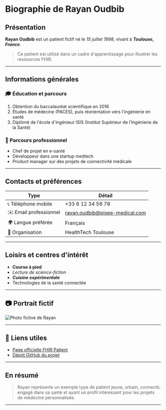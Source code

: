# Biographie de Rayan Oudbib

## Présentation

**Rayan Oudbib** est un patient fictif né le *15 juillet 1998*, vivant à **_Toulouse, France_**.

> Ce patient est utilisé dans un cadre d'apprentissage pour illustrer les ressources FHIR.

---

## Informations générales

### 🎓 Éducation et parcours

1. Obtention du baccalauréat scientifique en 2016
2. Études de médecine (PACES), puis réorientation vers l'ingénierie en santé
3. Diplômé de l'école d'ingénieur ISIS (Institut Supérieur de l’Ingénierie de la Santé)

### 💼 Parcours professionnel

- Chef de projet en e-santé
- Développeur dans une startup medtech
- Product manager sur des projets de connectivité médicale

---

## Contacts et préférences

| Type                    | Détail                            |
|-------------------------|-----------------------------------|
| 📞 Téléphone mobile      | +33 6 12 34 56 78                 |
| ✉️ Email professionnel   | rayan.oudbib@pixee-medical.com   |
| 🌍 Langue préférée       | Français                          |
| 🏥 Organisation          | HealthTech Toulouse               |

---

## Loisirs et centres d'intérêt

- **Course à pied**
- *Lecture de science-fiction*
- **_Cuisine expérimentale_**
- Technologies de la santé connectée

---

## 📷 Portrait fictif

![Photo fictive de Rayan](https://randomuser.me/api/portraits/men/32.jpg)

---

## 🔗 Liens utiles

- [Page officielle FHIR Patient](https://www.hl7.org/fhir/patient.html)
- [Dépôt GitHub du projet](https://github.com/example/fhir-ig-project)

---

## En résumé

> Rayan représente un exemple type de patient jeune, urbain, connecté, engagé dans sa santé et ayant un profil intéressant pour les projets de médecine personnalisée.

---

